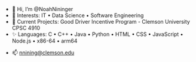 - 👋 Hi, I’m @NoahNininger
- 👀 Interests: IT • Data Science • Software Engineering
- 🌱 Current Projects: Good Driver Incentive Program - Clemson University CPSC 4910
- ✨ Languages: C • C++ • Java • Python • HTML • CSS • JavaScript • Node.js • x86-64 • arm64
<!---
- 💞️ I’m looking to collaborate on projects to help my understanding of programming 
--->
- 📫 nnining@clemson.edu

<!--
NoahNininger/NoahNininger is a ✨ special ✨ repository because its `README.md` (this file) appears on your GitHub profile.
You can click the Preview link to take a look at your changes.
--->
